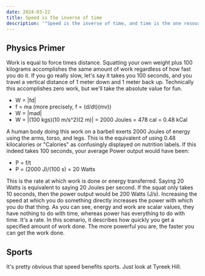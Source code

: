 ```yaml
---
date: 2024-03-22
title: Speed is the inverse of time
description: '"Speed is the inverse of time, and time is the one resource we will all eventually run out of, hence speed is power."'
---
```


## Physics Primer
Work is equal to force times distance. Squatting your own weight plus 100 kilograms accomplishes the same amount of work regardless of how fast you do it. If you go really slow, let's say it takes you 100 seconds, and you travel a vertical distance of 1 meter down and 1 meter back up. Technically this accomplishes zero work, but we'll take the absolute value for fun.
- W = |fd|
- f = ma (more precisely, f = (d/dt)(mv))
- W = |mad|
- W = |(100 kgs)(10 m/s^2)(2 m)| = 2000 Joules = 478 cal = 0.48 kCal

A human body doing this work on a barbell exerts 2000 Joules of energy using the arms, torso, and legs. This is the equivalent of using 0.48 kilocalories or "Calories" as confusingly displayed on nutrition labels. If this indeed takes 100 seconds, your average Power output would have been:
- P = f/t
- P = (2000 J)/(100 s) = 20 Watts

This is the rate at which work is done or energy transferred. Saying 20 Watts is equivalent to saying 20 Joules per second. If the squat only takes 10 seconds, then the power output would be 200 Watts (J/s). Increasing the speed at which you do something directly increases the power with which you do that thing. As you can see, energy and work are scalar values, they have nothing to do with time, whereas power has everything to do with time. It's a rate. In this scenario, it describes how quickly you get a specified amount of work done. The more powerful you are, the faster you can get the work done.

## Sports
It's pretty obvious that speed benefits sports. Just look at Tyreek Hill.
